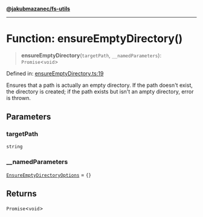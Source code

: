 [**@jakubmazanec/fs-utils**](../README.md)

---

# Function: ensureEmptyDirectory()

> **ensureEmptyDirectory**(`targetPath`, `__namedParameters`): `Promise`\<`void`\>

Defined in:
[ensureEmptyDirectory.ts:19](https://github.com/jakubmazanec/tools/blob/d8ee2855cc8c253cbcc5c4d49e7356ff8450cbde/packages/fs-utils/source/ensureEmptyDirectory.ts#L19)

Ensures that a path is actually an empty directory. If the path doesn't exist, the directory is
created; if the path exists but isn't an ampty directory, error is thrown.

## Parameters

### targetPath

`string`

### \_\_namedParameters

[`EnsureEmptyDirectoryOptions`](../type-aliases/EnsureEmptyDirectoryOptions.md) = `{}`

## Returns

`Promise`\<`void`\>
